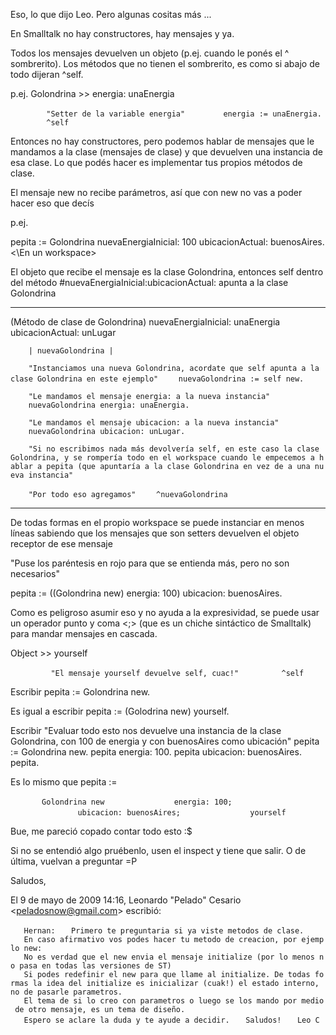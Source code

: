 Eso, lo que dijo Leo. Pero algunas cositas más ...

En Smalltalk no hay constructores, hay mensajes y ya.

Todos los mensajes devuelven un objeto (p.ej. cuando le ponés el ^ sombrerito). Los métodos que no tienen el sombrerito, es como si abajo de todo dijeran ^self.

p.ej. Golondrina &gt;&gt; energia: unaEnergia

`        "Setter de la variable energia"`
`        energia := unaEnergia.`
`        ^self`

Entonces no hay constructores, pero podemos hablar de mensajes que le mandamos a la clase (mensajes de clase) y que devuelven una instancia de esa clase. Lo que podés hacer es implementar tus propios métodos de clase.

El mensaje new no recibe parámetros, así que con new no vas a poder hacer eso que decís

p.ej.

<En un workspace> pepita := Golondrina nuevaEnergiaInicial: 100 ubicacionActual: buenosAires. &lt;\\En un workspace&gt;

El objeto que recibe el mensaje es la clase Golondrina, entonces self dentro del método \#nuevaEnergiaInicial:ubicacionActual: apunta a la clase Golondrina

------------------------------------------------------------------------

(Método de clase de Golondrina) nuevaEnergiaInicial: unaEnergia ubicacionActual: unLugar

`    | nuevaGolondrina |`

`    "Instanciamos una nueva Golondrina, acordate que self apunta a la clase Golondrina en este ejemplo"`
`    nuevaGolondrina := self new.`

`    "Le mandamos el mensaje energia: a la nueva instancia"`
`    nuevaGolondrina energia: unaEnergia.`

`    "Le mandamos el mensaje ubicacion: a la nueva instancia"`
`    nuevaGolondrina ubicacion: unLugar.`

`    "Si no escribimos nada más devolvería self, en este caso la clase Golondrina, y se rompería todo en el workspace cuando le empecemos a hablar a pepita (que apuntaría a la clase Golondrina en vez de a una nueva instancia"`

`    "Por todo eso agregamos"`
`    ^nuevaGolondrina`

------------------------------------------------------------------------

De todas formas en el propio workspace se puede instanciar en menos líneas sabiendo que los mensajes que son setters devuelven el objeto receptor de ese mensaje

"Puse los paréntesis en rojo para que se entienda más, pero no son necesarios"

pepita := ((Golondrina new) energia: 100) ubicacion: buenosAires.

Como es peligroso asumir eso y no ayuda a la expresividad, se puede usar un operador punto y coma &lt;;&gt; (que es un chiche sintáctico de Smalltalk) para mandar mensajes en cascada.

Object &gt;&gt; yourself

`         "El mensaje yourself devuelve self, cuac!"`
`         ^self`

Escribir pepita := Golondrina new.

Es igual a escribir pepita := (Golodrina new) yourself.

Escribir "Evaluar todo esto nos devuelve una instancia de la clase Golondrina, con 100 de energia y con buenosAires como ubicación" pepita := Golondrina new. pepita energia: 100. pepita ubicacion: buenosAires. pepita.

Es lo mismo que pepita :=

`       Golondrina new`
`               energia: 100;`
`               ubicacion: buenosAires;`
`               yourself`

Bue, me pareció copado contar todo esto :$

Si no se entendió algo pruébenlo, usen el inspect y tiene que salir. O de última, vuelvan a preguntar =P

Saludos,

El 9 de mayo de 2009 14:16, Leonardo "Pelado" Cesario &lt;peladosnow@gmail.com&gt; escribió:

`   Hernan:`
`   Primero te preguntaria si ya viste metodos de clase.`
`   En caso afirmativo vos podes hacer tu metodo de creacion, por ejemplo new:`
`   No es verdad que el new envia el mensaje initialize (por lo menos no pasa en todas las versiones de ST)`
`   Si podes redefinir el new para que llame al initialize. De todas formas la idea del initialize es inicializar (cuak!) el estado interno, no de pasarle parametros.`
`   El tema de si lo creo con parametros o luego se los mando por medio de otro mensaje, es un tema de diseño.`
`   Espero se aclare la duda y te ayude a decidir.`
`   Saludos!`
`   Leo C`
